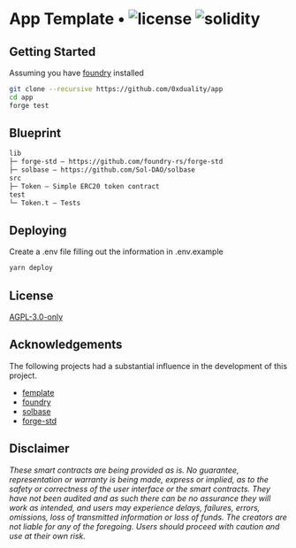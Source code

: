 # App Template • ![license](https://img.shields.io/github/license/0xduality/app?label=license) ![solidity](https://img.shields.io/badge/solidity-^0.8.16-lightgrey)


## Getting Started

Assuming you have [foundry](https://getfoundry.sh/) installed
```sh
git clone --recursive https://github.com/0xduality/app
cd app 
forge test
```

## Blueprint

```ml
lib
├─ forge-std — https://github.com/foundry-rs/forge-std
├─ solbase — https://github.com/Sol-DAO/solbase
src
├─ Token — Simple ERC20 token contract 
test
└─ Token.t — Tests
```

## Deploying

Create a .env file filling out the information in .env.example

```bash
yarn deploy
```

## License

[AGPL-3.0-only](https://github.com/0xduality/PrimeTime/blob/main/LICENSE)


## Acknowledgements

The following projects had a substantial influence in the development of this project.

- [femplate](https://github.com/abigger87/femplate)
- [foundry](https://github.com/foundry-rs/foundry)
- [solbase](https://github.com/Sol-DAO/solmate)
- [forge-std](https://github.com/brockelmore/forge-std)


## Disclaimer

_These smart contracts are being provided as is. No guarantee, representation or warranty is being made, express or implied, as to the safety or correctness of the user interface or the smart contracts. They have not been audited and as such there can be no assurance they will work as intended, and users may experience delays, failures, errors, omissions, loss of transmitted information or loss of funds. The creators are not liable for any of the foregoing. Users should proceed with caution and use at their own risk._
